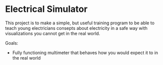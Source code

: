 # Electrical Simulator

This project is to make a simple, but useful training program to be able to teach young electricians consepts about electricity in a safe way with visualizations you cannot get in the real world.

Goals:
  * Fully functioning multimeter that behaves how you would expect it to in the real world
